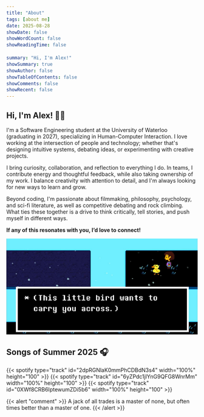 ```yaml
---
title: "About"
tags: [about me]
date: 2025-08-28
showDate: false
showWordCount: false
showReadingTime: false

summary: "Hi, I'm Alex!"
showSummary: true
showAuthor: false
showTableOfContents: false
showComments: false
showRecent: false
---
```


## Hi, I'm Alex! 👋🐤

I'm a Software Engineering student at the University of Waterloo (graduating in 2027), specializing in Human-Computer Interaction. I love working at the intersection of people and technology; whether that's designing intuitive systems, debating ideas, or experimenting with creative projects.

I bring curiosity, collaboration, and reflection to everything I do. In teams, I contribute energy and thoughtful feedback, while also taking ownership of my work. I balance creativity with attention to detail, and I'm always looking for new ways to learn and grow.

Beyond coding, I'm passionate about filmmaking, philosophy, psychology, and sci-fi literature, as well as competitive debating and rock climbing. What ties these together is a drive to think critically, tell stories, and push myself in different ways.

**If any of this resonates with you, I’d love to connect!**

![Bird That Carries You Over A Disproportionately Small Gap](bird.png "&quot;Bird That Carries You Over A Disproportionately Small Gap&quot; from Undertale that inspired my online avatar")

## Songs of Summer 2025 🎧
{{< spotify type="track" id="2dpRGNlaK0mmPhCDBdN3s4" width="100%" height="100" >}}
{{< spotify type="track" id="6yZPdc1jlYnG9QFG8WnrMm" width="100%" height="100" >}}
{{< spotify type="track" id="0XWf8CRB6IptewumZDi5b6" width="100%" height="100" >}}

{{< alert "comment" >}}
A jack of all trades is a master of none, but often times better than a master of one.
{{< /alert >}}